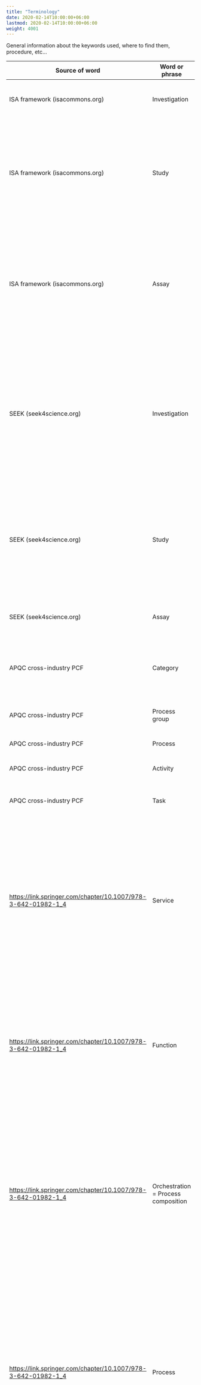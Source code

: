 ```yaml
---
title: "Terminology"
date: 2020-02-14T10:00:00+06:00
lastmod: 2020-02-14T10:00:00+06:00
weight: 4001
---
```


General information about the keywords used, where to find them, procedure, etc...

| Source of word                                                | Word or phrase                      | Definition in source                                                                                                                                                                                                                                                                         |
|---------------------------------------------------------------|-------------------------------------|----------------------------------------------------------------------------------------------------------------------------------------------------------------------------------------------------------------------------------------------------------------------------------------------|
| ISA framework (isacommons.org)                                | Investigation                       | the project context = high level concept to link related studies                                                                                                                                                                                                                             |
| ISA framework (isacommons.org)                                | Study                               | a unit of research = the central unit, containing information on the subject under study, its characteristics and any treatments applied. Studies link to protocols.                                                                                                                         |
| ISA framework (isacommons.org)                                | Assay                               | analytical measurement = test performed either on material taken from the subject or on the whole initial subject, which produce qualitative or quantitative measurements (data)                                                                                                             |
| SEEK (seek4science.org)                                       | Investigation                       | a high level description of the overall area of research. This may be the overall aims of the project, as stated on your grant. If your project has several subprojects that do not share any data, you should define an investigation for each.                                             |
| SEEK (seek4science.org)                                       | Study                               | a particular biological hypothesis, which you are planning to test in various ways, using various techniques, which could be experimental, informatics, modelling, or a mixture                                                                                                              |
| SEEK (seek4science.org)                                       | Assay                               | specific, individual experiments, measurements, or modelling tasks                                                                                                                                                                                                                           |
| APQC cross-industry PCF                                       | Category                            | the most high-level, general groupings in the PCF (Process Classifical Framework)                                                                                                                                                                                                            |
| APQC cross-industry PCF                                       | Process group                       | a group of processes that are part of executing a category                                                                                                                                                                                                                                   |
| APQC cross-industry PCF                                       | Process                             | a single process                                                                                                                                                                                                                                                                             |
| APQC cross-industry PCF                                       | Activity                            | a key step performed to execute a process                                                                                                                                                                                                                                                    |
| APQC cross-industry PCF                                       | Task                                | an element of work that goes into executing an activity                                                                                                                                                                                                                                      |
| https://link.springer.com/chapter/10.1007/978-3-642-01982-1_4 | Service                             | Conceptual level item in the service-oriented view. Describes "what" is done. A service comprises several phases or partitions of activity. A sequence of processes initiated and terminated by a client role, delivered via an interface role, and controlled or constrained by a contract. |
| https://link.springer.com/chapter/10.1007/978-3-642-01982-1_4 | Function                            | Conceptual level item in the function-oriented view. Describes "what" is done. An enterprise capability represented by a normalized grouping of processes which share a common objective, aim, or goal.                                                                                      |
| https://link.springer.com/chapter/10.1007/978-3-642-01982-1_4 | Orchestration = Process composition | Logical level item in the service-oriented view. Describes "how" things are done. Process compositions may include alternative process flow paths. A sequence of processes which may implement all or part of a service and be undertaken by actors within one or more communities.          |
| https://link.springer.com/chapter/10.1007/978-3-642-01982-1_4 | Process                             | Logical level item in both views. Describes "how" things are done. Processes correspond to one of the sub-communities within the parent process composition. Processes includes logical actor roles as lanes. A sequence of tasks undertaken by actors within a single community.            |
| https://link.springer.com/chapter/10.1007/978-3-642-01982-1_4 | Task                                | Physical level item in both views. Tasks within the processes do not bridge lanes. A sequence of steps undertaken by an individual actor that results in the change in state of the object being acted upon.                                                                                 |
| https://link.springer.com/chapter/10.1007/978-3-642-01982-1_4 | Step                                | Physical level item in both views. Activity which results in a change to an attribute of an object.                                                                                                                                                                                          |
| Peter's recommendation Feb 2020                               | Project                             | An IBISBA project such as TNA                                                                                                                                                                                                                                                                |
| Peter's recommendation Feb 2020                               | Function (optional outside DBTLU)   | Conceptual level item acting as a label to group Orchestrations. Does not apply to Services.                                                                                                                                                                                                 |
| Peter's recommendation Feb 2020                               | Service                             | Conceptual level item describing "what" is done.                                                                                                                                                                                                                                             |
| Peter's recommendation Feb 2020                               | Subservice (optional)               | Conceptual level item describing "what" is done.                                                                                                                                                                                                                                             |
| Peter's recommendation Feb 2020                               | Orchestration                       | Logical level item describing "how" things are done as a sequence of (alternative) processes (Metaprotocol) which may implement all or part of a service and be undertaken by actors within one or more communities. Maps to 'Investigation' in IBISBAHub.                                   |
| Peter's recommendation Feb 2020                               | Process                             | Logical level item describing "how" things are done as a sequence of (grouped) tasks undertaken by actors within a single community. Maps to 'Study' in IBISBAHub.                                                                                                                           |
| Peter's recommendation Feb 2020                               | Group (optional)                    | Logical level label grouping together related Tasks.                                                                                                                                                                                                                                         |
| Peter's recommendation Feb 2020                               | Task                                | Physical level item describing a sequence of steps (IBISBA Protocol) undertaken by an individual actor that results in the change in state of the object being acted upon. The changed object shall be uploaded or registered to IBISBAHub. Maps to 'Assay' in IBISBAHub.                    |
| Peter's recommendation Feb 2020                               | Step                                | Physical level activity which results in a change to an attribute of an object. May or may not be linked to an IBISBA Protocol.                                                                                                                                                              |